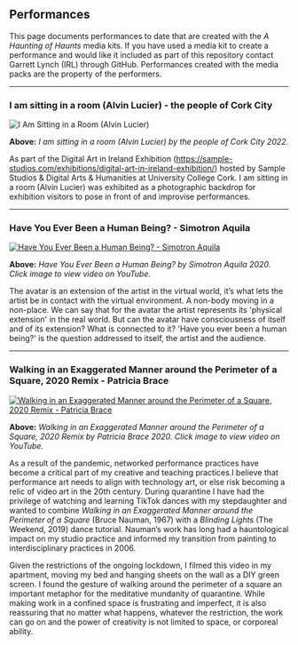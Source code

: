 ## Performances

This page documents performances to date that are created with the *A Haunting of Haunts* media kits. If you have used a media kit to create a performance and would like it included as part of this repository contact Garrett Lynch (IRL) through GitHub. Performances created with the media packs are the property of the performers.

---

### I am sitting in a room (Alvin Lucier) - the people of Cork City

![I Am Sitting in a Room (Alvin Lucier)](https://user-images.githubusercontent.com/8354239/178006909-50883337-8975-4ce0-9736-e281bf3b5cff.png)

**Above:** *I am sitting in a room (Alvin Lucier) by the people of Cork City 2022.*

As part of the Digital Art in Ireland Exhibition (https://sample-studios.com/exhibitions/digital-art-in-ireland-exhibition/) hosted by Sample Studios & Digital Arts & Humanities at University College Cork. I am sitting in a room (Alvin Lucier) was exhibited as a photographic backdrop for exhibition visitors to pose in front of and improvise performances.

---

### Have You Ever Been a Human Being? - Simotron Aquila

[![Have You Ever Been a Human Being? - Simotron Aquila](https://user-images.githubusercontent.com/8354239/91637105-84bdaf00-ea23-11ea-9e0b-abcfb2b318b2.png)](https://youtu.be/LnVG1no7Lnc)

**Above:** *Have You Ever Been a Human Being? by Simotron Aquila 2020. Click image to view video on YouTube.*

The avatar is an extension of the artist in the virtual world, it’s what lets the artist be in contact with the virtual environment. A non-body moving in a non-place. We can say that for the avatar the artist represents its 'physical extension' in the real world. But can the avatar have consciousness of itself and of its extension? What is connected to it? 'Have you ever been a human being?' is the question addressed to itself, the artist and the audience.

---

### Walking in an Exaggerated Manner around the Perimeter of a Square, 2020 Remix - Patricia Brace

[![Walking in an Exaggerated Manner around the Perimeter of a Square, 2020 Remix - Patricia Brace](https://user-images.githubusercontent.com/8354239/91714228-e5c2bf80-eba8-11ea-8cc6-a78a8c73f70f.png)](https://youtu.be/zK3LN9UajPQ)

**Above:** *Walking in an Exaggerated Manner around the Perimeter of a Square, 2020 Remix by Patricia Brace 2020. Click image to view video on YouTube.*

As a result of the pandemic, networked performance practices have become a critical part of my creative and teaching practices.I believe that performance art needs to align with technology art, or else risk becoming a relic of video art in the 20th century. During quarantine I have had the privilege of watching and learning TikTok dances with my stepdaughter and wanted to combine *Walking in an Exaggerated Manner around the Perimeter of a Square* (Bruce Nauman, 1967) with a *Blinding Lights* (The Weekend, 2019) dance tutorial. Nauman’s work has long had a hauntological impact on my studio practice and informed my transition from painting to interdisciplinary practices in 2006.

Given the restrictions of the ongoing lockdown, I filmed this video in my apartment, moving my bed and hanging sheets on the wall as a DIY green screen. I found the gesture of walking around the perimeter of a square an important metaphor for the meditative mundanity of quarantine. While making work in a confined space is frustrating and imperfect, it is also reassuring that no matter what happens, whatever the restriction, the work can go on and the power of creativity is not limited to space, or corporeal ability.
